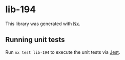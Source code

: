# lib-194

This library was generated with [Nx](https://nx.dev).

## Running unit tests

Run `nx test lib-194` to execute the unit tests via [Jest](https://jestjs.io).
